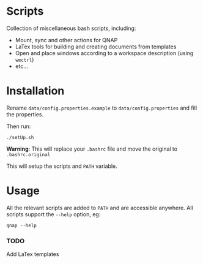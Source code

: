 # Scripts

Collection of miscellaneous bash scripts, including:

- Mount, sync and other actions for QNAP
- LaTex tools for building and creating documents from templates
- Open and place windows according to a workspace description (using `wmctrl`)
- etc...

# Installation

Rename `data/config.properties.example` to `data/config.properties` and fill the properties.

Then run:
```
./setUp.sh
```
**Warning**: This will replace your `.bashrc` file and move the original to `.bashrc.original`

This will setup the scripts and `PATH` variable.

# Usage

All the relevant scripts are added to `PATH` and are accessible anywhere.
All scripts support the `--help` option, eg:
```
qnap --help
```

### TODO
Add LaTex templates

